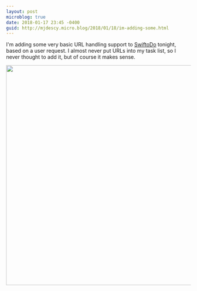 ```yaml
---
layout: post
microblog: true
date: 2018-01-17 23:45 -0400
guid: http://mjdescy.micro.blog/2018/01/18/im-adding-some.html
---
```

I'm adding some very basic URL handling support to [SwiftoDo](http://swiftodoapp.com) tonight, based on a user request. I almost never put URLs into my task list, so I never thought to add it, but of course it makes sense.

<img src="http://mjdescy.micro.blog/uploads/2018/50a95dbe70.jpg" width="600" height="600" />

